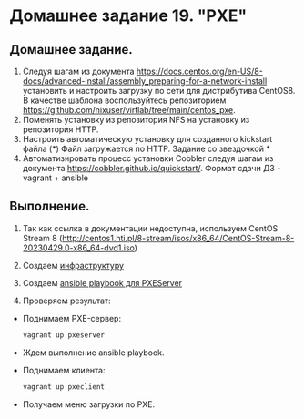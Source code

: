 # Домашнее задание 19. "PXE"

## Домашнее задание.

1. Следуя шагам из документа https://docs.centos.org/en-US/8-docs/advanced-install/assembly_preparing-for-a-network-install установить и настроить загрузку по сети для дистрибутива CentOS8.
В качестве шаблона воспользуйтесь репозиторием https://github.com/nixuser/virtlab/tree/main/centos_pxe.
2. Поменять установку из репозитория NFS на установку из репозитория HTTP.
3. Настроить автоматическую установку для созданного kickstart файла (*) Файл загружается по HTTP.
Задание со звездочкой *
4. Автоматизировать процесс установки Cobbler cледуя шагам из документа https://cobbler.github.io/quickstart/.
Формат сдачи ДЗ - vagrant + ansible



## Выполнение.

1. Так как ссылка в документации недоступна, используем CentOS Stream 8 (http://centos1.hti.pl/8-stream/isos/x86_64/CentOS-Stream-8-20230429.0-x86_64-dvd1.iso)

2. Создаем [инфраструктуру](Vagrantfile)

3. Создаем [ansible playbook для PXEServer](ansible/provision.yml)

4. Проверяем результат:

- Поднимаем PXE-сервер:   
    ```sh
    vagrant up pxeserver
    ``` 

- Ждем выполнение ansible playbook.

- Поднимаем клиента:
    ```sh
    vagrant up pxeclient
    ``` 
 - Получаем меню загрузки по PXE.
